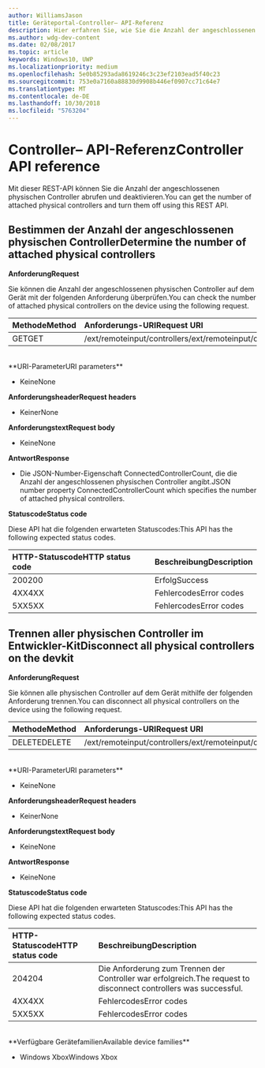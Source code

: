 ```yaml
---
author: WilliamsJason
title: Geräteportal-Controller– API-Referenz
description: Hier erfahren Sie, wie Sie die Anzahl der angeschlossenen physischen Controller abrufen und sie programmgesteuert deaktivieren.
ms.author: wdg-dev-content
ms.date: 02/08/2017
ms.topic: article
keywords: Windows10, UWP
ms.localizationpriority: medium
ms.openlocfilehash: 5e0b85293ada8619246c3c23ef2103ead5f40c23
ms.sourcegitcommit: 753e0a7160a88830d9908b446ef0907cc71c64e7
ms.translationtype: MT
ms.contentlocale: de-DE
ms.lasthandoff: 10/30/2018
ms.locfileid: "5763204"
---
```

# <a name="controller-api-reference"></a><span data-ttu-id="f4646-104">Controller– API-Referenz</span><span class="sxs-lookup"><span data-stu-id="f4646-104">Controller API reference</span></span>   
<span data-ttu-id="f4646-105">Mit dieser REST-API können Sie die Anzahl der angeschlossenen physischen Controller abrufen und deaktivieren.</span><span class="sxs-lookup"><span data-stu-id="f4646-105">You can get the number of attached physical controllers and turn them off using this REST API.</span></span>

## <a name="determine-the-number-of-attached-physical-controllers"></a><span data-ttu-id="f4646-106">Bestimmen der Anzahl der angeschlossenen physischen Controller</span><span class="sxs-lookup"><span data-stu-id="f4646-106">Determine the number of attached physical controllers</span></span>

**<span data-ttu-id="f4646-107">Anforderung</span><span class="sxs-lookup"><span data-stu-id="f4646-107">Request</span></span>**

<span data-ttu-id="f4646-108">Sie können die Anzahl der angeschlossenen physischen Controller auf dem Gerät mit der folgenden Anforderung überprüfen.</span><span class="sxs-lookup"><span data-stu-id="f4646-108">You can check the number of attached physical controllers on the device using the following request.</span></span>

<span data-ttu-id="f4646-109">Methode</span><span class="sxs-lookup"><span data-stu-id="f4646-109">Method</span></span>      | <span data-ttu-id="f4646-110">Anforderungs-URI</span><span class="sxs-lookup"><span data-stu-id="f4646-110">Request URI</span></span>
:------     | :-----
<span data-ttu-id="f4646-111">GET</span><span class="sxs-lookup"><span data-stu-id="f4646-111">GET</span></span> | <span data-ttu-id="f4646-112">/ext/remoteinput/controllers</span><span class="sxs-lookup"><span data-stu-id="f4646-112">/ext/remoteinput/controllers</span></span>
<br />
**<span data-ttu-id="f4646-113">URI-Parameter</span><span class="sxs-lookup"><span data-stu-id="f4646-113">URI parameters</span></span>**

- <span data-ttu-id="f4646-114">Keine</span><span class="sxs-lookup"><span data-stu-id="f4646-114">None</span></span>

**<span data-ttu-id="f4646-115">Anforderungsheader</span><span class="sxs-lookup"><span data-stu-id="f4646-115">Request headers</span></span>**

- <span data-ttu-id="f4646-116">Keiner</span><span class="sxs-lookup"><span data-stu-id="f4646-116">None</span></span>

**<span data-ttu-id="f4646-117">Anforderungstext</span><span class="sxs-lookup"><span data-stu-id="f4646-117">Request body</span></span>**   

- <span data-ttu-id="f4646-118">Keine</span><span class="sxs-lookup"><span data-stu-id="f4646-118">None</span></span>

**<span data-ttu-id="f4646-119">Antwort</span><span class="sxs-lookup"><span data-stu-id="f4646-119">Response</span></span>**   

- <span data-ttu-id="f4646-120">Die JSON-Number-Eigenschaft ConnectedControllerCount, die die Anzahl der angeschlossenen physischen Controller angibt.</span><span class="sxs-lookup"><span data-stu-id="f4646-120">JSON number property ConnectedControllerCount which specifies the number of attached physical controllers.</span></span>

**<span data-ttu-id="f4646-121">Statuscode</span><span class="sxs-lookup"><span data-stu-id="f4646-121">Status code</span></span>**

<span data-ttu-id="f4646-122">Diese API hat die folgenden erwarteten Statuscodes:</span><span class="sxs-lookup"><span data-stu-id="f4646-122">This API has the following expected status codes.</span></span>

<span data-ttu-id="f4646-123">HTTP-Statuscode</span><span class="sxs-lookup"><span data-stu-id="f4646-123">HTTP status code</span></span>      | <span data-ttu-id="f4646-124">Beschreibung</span><span class="sxs-lookup"><span data-stu-id="f4646-124">Description</span></span>
:------     | :-----
<span data-ttu-id="f4646-125">200</span><span class="sxs-lookup"><span data-stu-id="f4646-125">200</span></span> | <span data-ttu-id="f4646-126">Erfolg</span><span class="sxs-lookup"><span data-stu-id="f4646-126">Success</span></span>
<span data-ttu-id="f4646-127">4XX</span><span class="sxs-lookup"><span data-stu-id="f4646-127">4XX</span></span> | <span data-ttu-id="f4646-128">Fehlercodes</span><span class="sxs-lookup"><span data-stu-id="f4646-128">Error codes</span></span>
<span data-ttu-id="f4646-129">5XX</span><span class="sxs-lookup"><span data-stu-id="f4646-129">5XX</span></span> | <span data-ttu-id="f4646-130">Fehlercodes</span><span class="sxs-lookup"><span data-stu-id="f4646-130">Error codes</span></span>

## <a name="disconnect-all-physical-controllers-on-the-devkit"></a><span data-ttu-id="f4646-131">Trennen aller physischen Controller im Entwickler-Kit</span><span class="sxs-lookup"><span data-stu-id="f4646-131">Disconnect all physical controllers on the devkit</span></span>

**<span data-ttu-id="f4646-132">Anforderung</span><span class="sxs-lookup"><span data-stu-id="f4646-132">Request</span></span>**

<span data-ttu-id="f4646-133">Sie können alle physischen Controller auf dem Gerät mithilfe der folgenden Anforderung trennen.</span><span class="sxs-lookup"><span data-stu-id="f4646-133">You can disconnect all physical controllers on the device using the following request.</span></span>

<span data-ttu-id="f4646-134">Methode</span><span class="sxs-lookup"><span data-stu-id="f4646-134">Method</span></span>      | <span data-ttu-id="f4646-135">Anforderungs-URI</span><span class="sxs-lookup"><span data-stu-id="f4646-135">Request URI</span></span>
:------     | :-----
<span data-ttu-id="f4646-136">DELETE</span><span class="sxs-lookup"><span data-stu-id="f4646-136">DELETE</span></span> | <span data-ttu-id="f4646-137">/ext/remoteinput/controllers</span><span class="sxs-lookup"><span data-stu-id="f4646-137">/ext/remoteinput/controllers</span></span>
<br />
**<span data-ttu-id="f4646-138">URI-Parameter</span><span class="sxs-lookup"><span data-stu-id="f4646-138">URI parameters</span></span>**

- <span data-ttu-id="f4646-139">Keine</span><span class="sxs-lookup"><span data-stu-id="f4646-139">None</span></span>

**<span data-ttu-id="f4646-140">Anforderungsheader</span><span class="sxs-lookup"><span data-stu-id="f4646-140">Request headers</span></span>**

- <span data-ttu-id="f4646-141">Keiner</span><span class="sxs-lookup"><span data-stu-id="f4646-141">None</span></span>

**<span data-ttu-id="f4646-142">Anforderungstext</span><span class="sxs-lookup"><span data-stu-id="f4646-142">Request body</span></span>**   

- <span data-ttu-id="f4646-143">Keine</span><span class="sxs-lookup"><span data-stu-id="f4646-143">None</span></span>

**<span data-ttu-id="f4646-144">Antwort</span><span class="sxs-lookup"><span data-stu-id="f4646-144">Response</span></span>**   

- <span data-ttu-id="f4646-145">Keine</span><span class="sxs-lookup"><span data-stu-id="f4646-145">None</span></span> 

**<span data-ttu-id="f4646-146">Statuscode</span><span class="sxs-lookup"><span data-stu-id="f4646-146">Status code</span></span>**

<span data-ttu-id="f4646-147">Diese API hat die folgenden erwarteten Statuscodes:</span><span class="sxs-lookup"><span data-stu-id="f4646-147">This API has the following expected status codes.</span></span>

<span data-ttu-id="f4646-148">HTTP-Statuscode</span><span class="sxs-lookup"><span data-stu-id="f4646-148">HTTP status code</span></span>      | <span data-ttu-id="f4646-149">Beschreibung</span><span class="sxs-lookup"><span data-stu-id="f4646-149">Description</span></span>
:------     | :-----
<span data-ttu-id="f4646-150">204</span><span class="sxs-lookup"><span data-stu-id="f4646-150">204</span></span> | <span data-ttu-id="f4646-151">Die Anforderung zum Trennen der Controller war erfolgreich.</span><span class="sxs-lookup"><span data-stu-id="f4646-151">The request to disconnect controllers was successful.</span></span>
<span data-ttu-id="f4646-152">4XX</span><span class="sxs-lookup"><span data-stu-id="f4646-152">4XX</span></span> | <span data-ttu-id="f4646-153">Fehlercodes</span><span class="sxs-lookup"><span data-stu-id="f4646-153">Error codes</span></span>
<span data-ttu-id="f4646-154">5XX</span><span class="sxs-lookup"><span data-stu-id="f4646-154">5XX</span></span> | <span data-ttu-id="f4646-155">Fehlercodes</span><span class="sxs-lookup"><span data-stu-id="f4646-155">Error codes</span></span>

<br />
**<span data-ttu-id="f4646-156">Verfügbare Gerätefamilien</span><span class="sxs-lookup"><span data-stu-id="f4646-156">Available device families</span></span>**

* <span data-ttu-id="f4646-157">Windows Xbox</span><span class="sxs-lookup"><span data-stu-id="f4646-157">Windows Xbox</span></span>
